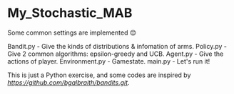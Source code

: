 # My_Stochastic_MAB
Some common settings are implemented 😊

Bandit.py - Give the kinds of distributions & infomation of arms.
Policy.py - Give 2 common algorithms: epsilon-greedy and UCB.
Agent.py - Give the actions of player.
Environment.py - Gamestate.
main.py - Let's run it!

This is just a Python exercise, and some codes are inspired by *https://github.com/bgalbraith/bandits.git*.
